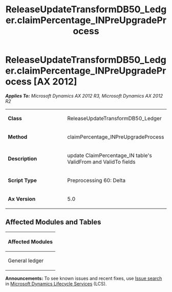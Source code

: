 ﻿---
title: ReleaseUpdateTransformDB50_Ledger.claimPercentage_INPreUpgradeProcess
TOCTitle: ReleaseUpdateTransformDB50_Ledger.claimPercentage_INPreUpgradeProcess
ms:assetid: 2d88a0e5-3dfd-ac2e-154e-72e3108ba1fb
ms:mtpsurl: https://msdn.microsoft.com/en-us/library/JJ736003(v=AX.60)
ms:contentKeyID: 49707418
ms.date: 05/18/2015
mtps_version: v=AX.60
---

# ReleaseUpdateTransformDB50\_Ledger.claimPercentage\_INPreUpgradeProcess [AX 2012]


_**Applies To:** Microsoft Dynamics AX 2012 R3, Microsoft Dynamics AX 2012 R2_

<table>
<colgroup>
<col style="width: 50%" />
<col style="width: 50%" />
</colgroup>
<tbody>
<tr class="odd">
<td><p><strong>Class</strong></p></td>
<td><p>ReleaseUpdateTransformDB50_Ledger</p></td>
</tr>
<tr class="even">
<td><p><strong>Method</strong></p></td>
<td><p>claimPercentage_INPreUpgradeProcess</p></td>
</tr>
<tr class="odd">
<td><p><strong>Description</strong></p></td>
<td><p>update ClaimPercentage_IN table's ValidFrom and ValidTo fields</p></td>
</tr>
<tr class="even">
<td><p><strong>Script Type</strong></p></td>
<td><p>Preprocessing 60: Delta</p></td>
</tr>
<tr class="odd">
<td><p><strong>Ax Version</strong></p></td>
<td><p>5.0</p></td>
</tr>
</tbody>
</table>


## Affected Modules and Tables

<table>
<colgroup>
<col style="width: 100%" />
</colgroup>
<thead>
<tr class="header">
<th><p>Affected Modules</p></th>
</tr>
</thead>
<tbody>
<tr class="odd">
<td><p>General ledger</p></td>
</tr>
</tbody>
</table>

  
**Announcements:** To see known issues and recent fixes, use [Issue search](http://go.microsoft.com/fwlink/?linkid=389258) in [Microsoft Dynamics Lifecycle Services](http://go.microsoft.com/fwlink/?linkid=306505) (LCS).

